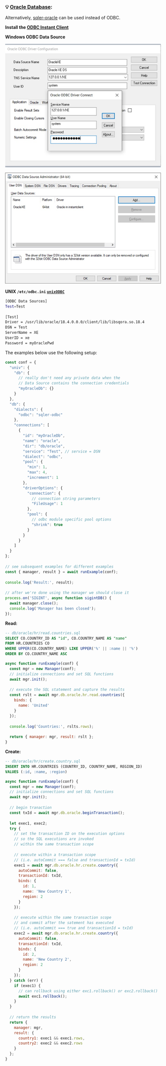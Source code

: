 ### 💡 [Oracle Database](https://www.oracle.com/database/):

Alternatively, [sqler-oracle](https://www.npmjs.com/package/sqler-oracle) can be used instead of ODBC.

__Install the [ODBC Instant Client](https://www.oracle.com/database/technologies/releasenote-odbc-ic.html)__

__Windows ODBC Data Source__

![Windows ODBC Data Source 1](./img/odbc-oracle-ds1.jpg "Windows ODBC Data Source 1")

![Windows ODBC Data Source 2](./img/odbc-oracle-ds2.jpg "Windows ODBC Data Source 2")

__UNIX `/etc/odbc.ini` [`unixODBC`](http://www.unixodbc.org/)__
```bash
[ODBC Data Sources]
Test=Test

[Test]
Driver = /usr/lib/oracle/18.4.0.0.0/client/lib/libsqora.so.18.4
DSN = Test
ServerName = XE
UserID = xe
Password = myOraclePwd
```

The examples below use the following setup:
```js
const conf = {
  "univ": {
    "db": {
      // really don't need any private data when the
      // Data Source contains the connection credentials
      "myOracleDb": {}
    }
  },
  "db": {
    "dialects": {
      "odbc": "sqler-odbc"
    },
    "connections": [
      {
        "id": "myOracleDb",
        "name": "oracle",
        "dir": "db/oracle",
        "service": "Test", // service = DSN
        "dialect": "odbc",
        "pool": {
          "min": 1,
          "max": 4,
          "increment": 1
        },
        "driverOptions": {
          "connection": {
            // connection string parameters
            "FileUsage": 1
          },
          "pool": {
            // odbc module specific pool options
            "shrink": true
          }
        }
      }
    ]
  }
};

// see subsequent examples for different examples
const { manager, result } = await runExample(conf);

console.log('Result:', result);

// after we're done using the manager we should close it
process.on('SIGINT', async function sigintDB() {
  await manager.close();
  console.log('Manager has been closed');
});
```

__Read:__
```sql
-- db/oracle/hr/read.countries.sql
SELECT CO.COUNTRY_ID AS "id", CO.COUNTRY_NAME AS "name"
FROM HR.COUNTRIES CO
WHERE UPPER(CO.COUNTRY_NAME) LIKE UPPER('%' || :name || '%')
ORDER BY CO.COUNTRY_NAME ASC
```
```js
async function runExample(conf) {
  const mgr = new Manager(conf);
  // initialize connections and set SQL functions
  await mgr.init();

  // execute the SQL statement and capture the results
  const rslt = await mgr.db.oracle.hr.read.countries({
    binds: {
      name: 'United'
    }
  });

  console.log('Countries:', rslts.rows);

  return { manager: mgr, result: rslt };
}
```

__Create:__
```sql
-- db/oracle/hr/create.country.sql
INSERT INTO HR.COUNTRIES (COUNTRY_ID, COUNTRY_NAME, REGION_ID)
VALUES (:id, :name, :region)
```
```js
async function runExample(conf) {
  const mgr = new Manager(conf);
  // initialize connections and set SQL functions
  await mgr.init();

  // begin tranaction
  const txId = await mgr.db.oracle.beginTransaction();
  
  let exec1, exec2;
  try {
    // set the transaction ID on the execution options
    // so the SQL executions are invoked
    // within the same transaction scope

    // execute within a transaction scope
    // (i.e. autoCommit === false and transactionId = txId)
    exec1 = await mgr.db.oracle.hr.create.country({
      autoCommit: false,
      transactionId: txId,
      binds: {
        id: 1,
        name: 'New Country 1',
        region: 2
      }
    });

    // execute within the same transaction scope
    // and commit after the satement has executed
    // (i.e. autoCommit === true and transactionId = txId)
    exec2 = await mgr.db.oracle.hr.create.country({
      autoCommit: false,
      transactionId: txId,
      binds: {
        id: 2,
        name: 'New Country 2',
        region: 2
      }
    });
  } catch (err) {
    if (exec1) {
      // can rollback using either exc1.rollback() or exc2.rollback()
      await exc1.rollback();
    }
  }

  // return the results
  return {
    manager: mgr,
    result: {
      country1: exec1 && exec1.rows,
      country2: exec2 && exec2.rows
    }
  };
}
```
